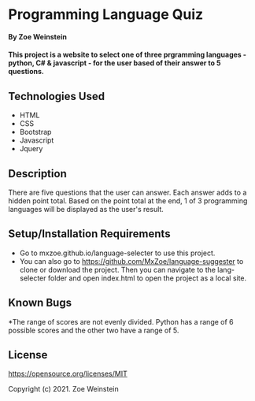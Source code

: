 # Programming Language Quiz

#### By Zoe Weinstein

#### This project is a website to select one of three prgramming languages - python, C# & javascript - for the user based of their answer to 5 questions.
## Technologies Used

* HTML
* CSS
* Bootstrap
* Javascript
* Jquery
## Description

There are five questions that the user can answer. Each answer adds to a hidden point total. Based on the point total at the end, 1 of 3 programming languages will be displayed as the user's result.

## Setup/Installation Requirements

* Go to mxzoe.github.io/language-selecter to use this project.
* You can also go to https://github.com/MxZoe/language-suggester to clone or download the project. Then you can navigate to the lang-selecter folder and open index.html to open the project as a local site.

## Known Bugs

*The range of scores are not evenly divided. Python has a range of 6 possible scores and the other two have a range of 5.

## License

https://opensource.org/licenses/MIT

Copyright (c) 2021. Zoe Weinstein